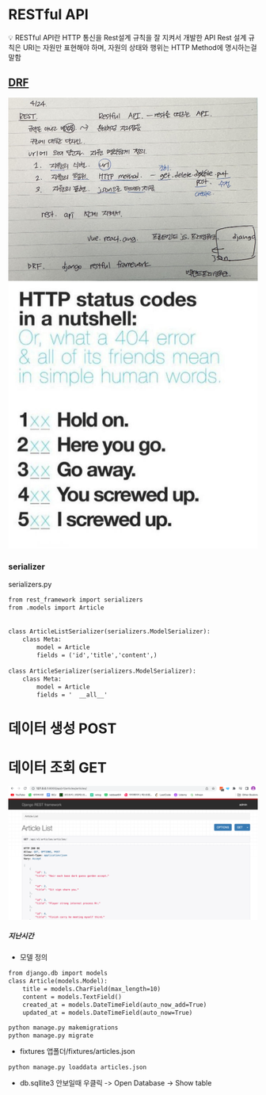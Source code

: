# RESTful API
💡 RESTful API란 HTTP 통신을 Rest설계 규칙을 잘 지켜서 개발한 API
Rest 설계 규칙은 URI는 자원만 표현해야 하며, 자원의 상태와 행위는 HTTP Method에 명시하는걸 말함

## [DRF](https://www.django-rest-framework.org/)
![rest](./restful.jpg)
![status](./HTTP_status.png)

### serializer
serializers.py
```
from rest_framework import serializers
from .models import Article


class ArticleListSerializer(serializers.ModelSerializer):
    class Meta:
        model = Article
        fields = ('id','title','content',)

class ArticleSerializer(serializers.ModelSerializer):
    class Meta:
        model = Article
        fields = '  __all__'
```
# 데이터 생성 POST
# 데이터 조회 GET
![DRF_GET](./DRF_GET.png)
##### 지난시간
- 모델 정의
```
from django.db import models
class Article(models.Model):
    title = models.CharField(max_length=10)
    content = models.TextField()
    created_at = models.DateTimeField(auto_now_add=True)
    updated_at = models.DateTimeField(auto_now=True)
```
```
python manage.py makemigrations
python manage.py migrate
```
- fixtures
앱폴더/fixtures/articles.json
```
python manage.py loaddata articles.json
```
- db.sqllite3 안보일때
우클릭 -> Open Database -> Show table